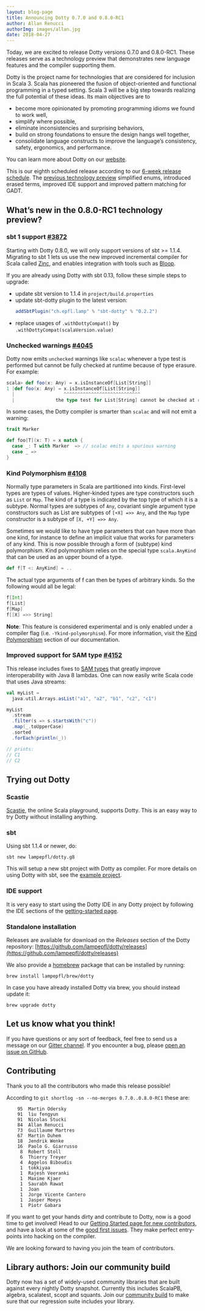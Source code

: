 ```yaml
---
layout: blog-page
title: Announcing Dotty 0.7.0 and 0.8.0-RC1
author: Allan Renucci
authorImg: images/allan.jpg
date: 2018-04-27
---
```


Today, we are excited to release Dotty versions 0.7.0 and 0.8.0-RC1. These releases
serve as a technology preview that demonstrates new language features and the compiler supporting them.

Dotty is the project name for technologies that are considered for inclusion in Scala 3. Scala has
pioneered the fusion of object-oriented and functional programming in a typed setting. Scala 3 will
be a big step towards realizing the full potential of these ideas. Its main objectives are to

- become more opinionated by promoting programming idioms we found to work well,
- simplify where possible,
- eliminate inconsistencies and surprising behaviors,
- build on strong foundations to ensure the design hangs well together,
- consolidate language constructs to improve the language’s consistency, safety, ergonomics, and performance.

You can learn more about Dotty on our [website](https://dotty.epfl.ch).

<!--more-->

This is our eighth scheduled release according to our [6-week release schedule](https://dotty.epfl.ch/docs/usage/version-numbers.html).
The [previous technology preview](https://github.com/lampepfl/dotty/releases/tag/0.7.0-RC1) simplified
enums, introduced erased terms, improved IDE support and improved pattern matching for GADT.

## What’s new in the 0.8.0-RC1 technology preview?

### sbt 1 support [#3872](https://github.com/lampepfl/dotty/pull/3872)
Starting with Dotty 0.8.0, we will only support versions of sbt >= 1.1.4. Migrating to sbt 1
lets us use the new improved incremental compiler for Scala called [Zinc](https://github.com/sbt/zinc),
and enables integration with tools such as [Bloop](https://scalacenter.github.io/bloop/).

If you are already using Dotty with sbt 0.13, follow these simple steps to upgrade:

- update sbt version to 1.1.4 in `project/build.properties`
- update sbt-dotty plugin to the latest version:
  ```scala
  addSbtPlugin("ch.epfl.lamp" % "sbt-dotty" % "0.2.2")
  ```
- replace usages of `.withDottyCompat()` by `.withDottyCompat(scalaVersion.value)`

### Unchecked warnings [#4045](https://github.com/lampepfl/dotty/pull/4045)
Dotty now emits `unchecked` warnings like `scalac` whenever a type test is performed but cannot be
fully checked at runtime because of type erasure. For example:

```scala
scala> def foo(x: Any) = x.isInstanceOf[List[String]]
1 |def foo(x: Any) = x.isInstanceOf[List[String]]
  |                  ^^^^^^^^^^^^^^^^^^^^^^^^^^^^
  |               the type test for List[String] cannot be checked at runtime
```

In some cases, the Dotty compiler is smarter than `scalac`  and will not emit a warning:
```scala
trait Marker

def foo[T](x: T) = x match {
  case _: T with Marker  => // scalac emits a spurious warning
  case _ =>
}
```

### Kind Polymorphism [#4108](https://github.com/lampepfl/dotty/pull/4108)
Normally type parameters in Scala are partitioned into kinds. First-level types are types of values.
Higher-kinded types are type constructors such as `List` or `Map`. The kind of a type is indicated
by the top type of which it is a subtype. Normal types are subtypes of `Any`, covariant single
argument type constructors such as List are subtypes of `[+X] =>> Any`, and the `Map` type
constructor is a subtype of `[X, +Y] =>> Any`.

Sometimes we would like to have type parameters that can have more than one kind, for instance to
define an implicit value that works for parameters of any kind. This is now possible through a form
of (subtype) kind polymorphism. Kind polymorphism relies on the special type `scala.AnyKind` that
can be used as an upper bound of a type.

```scala
def f[T <: AnyKind] = ..
```

The actual type arguments of f can then be types of arbitrary kinds. So the following would all be
legal:

```scala
f[Int]
f[List]
f[Map]
f[[X] =>> String]
```

**Note**: This feature is considered experimental and is only enabled under a compiler flag
(i.e. `-Ykind-polymorphism`). For more information, visit the [Kind Polymorphism](https://dotty.epfl.ch/docs/reference/other-new-features/kind-polymorphism.html)
section of our documentation.

### Improved support for SAM type [#4152](https://github.com/lampepfl/dotty/pull/4152)
This release includes fixes to [SAM types](https://www.scala-lang.org/news/2.12.0/#lambda-syntax-for-sam-types)
that greatly improve interoperability with Java 8 lambdas. One can now easily write Scala code that
uses Java streams:

```scala
val myList =
  java.util.Arrays.asList("a1", "a2", "b1", "c2", "c1")

myList
  .stream
  .filter(s => s.startsWith("c"))
  .map(_.toUpperCase)
  .sorted
  .forEach(println(_))

// prints:
// C1
// C2
```

## Trying out Dotty
### Scastie
[Scastie], the online Scala playground, supports Dotty.
This is an easy way to try Dotty without installing anything.

### sbt
Using sbt 1.1.4 or newer, do:

```shell
sbt new lampepfl/dotty.g8
```

This will setup a new sbt project with Dotty as compiler. For more details on
using Dotty with sbt, see the
[example project](https://github.com/lampepfl/dotty-example-project).

### IDE support
It is very easy to start using the Dotty IDE in any Dotty project by following
the IDE sections of the [getting-started page](https://docs.scala-lang.org/scala3/getting-started.html).


### Standalone installation
Releases are available for download on the _Releases_
section of the Dotty repository:
[https://github.com/lampepfl/dotty/releases](https://github.com/lampepfl/dotty/releases)

We also provide a [homebrew](https://brew.sh/) package that can be installed by running:

```shell
brew install lampepfl/brew/dotty
```

In case you have already installed Dotty via brew, you should instead update it:

```shell
brew upgrade dotty
```

## Let us know what you think!
If you have questions or any sort of feedback, feel free to send us a message on our
[Gitter channel](https://gitter.im/lampepfl/dotty). If you encounter a bug, please
[open an issue on GitHub](https://github.com/lampepfl/dotty/issues/new).

## Contributing
Thank you to all the contributors who made this release possible!

According to `git shortlog -sn --no-merges 0.7.0..0.8.0-RC1` these are:

```
    95  Martin Odersky
    91  liu fengyun
    91  Nicolas Stucki
    84  Allan Renucci
    73  Guillaume Martres
    67  Martin Duhem
    18  Jendrik Wenke
    16  Paolo G. Giarrusso
     8  Robert Stoll
     6  Thierry Treyer
     4  Aggelos Biboudis
     1  tokkiyaa
     1  Rajesh Veeranki
     1  Maxime Kjaer
     1  Saurabh Rawat
     1  Joan
     1  Jorge Vicente Cantero
     1  Jasper Moeys
     1  Piotr Gabara
```

If you want to get your hands dirty and contribute to Dotty, now is a good time to get involved!
Head to our [Getting Started page for new contributors](https://dotty.epfl.ch/docs/contributing/getting-started.html),
and have a look at some of the [good first issues](https://github.com/lampepfl/dotty/issues?q=is%3Aissue+is%3Aopen+label%3Aexp%3Anovice).
They make perfect entry-points into hacking on the compiler.

We are looking forward to having you join the team of contributors.

## Library authors: Join our community build
Dotty now has a set of widely-used community libraries that are built against every nightly Dotty
snapshot. Currently this includes ScalaPB, algebra, scalatest, scopt and squants.
Join our [community build](https://github.com/lampepfl/dotty-community-build)
to make sure that our regression suite includes your library.


[Scastie]: https://scastie.scala-lang.org/?target=dotty

[@odersky]: https://github.com/odersky
[@DarkDimius]: https://github.com/DarkDimius
[@smarter]: https://github.com/smarter
[@felixmulder]: https://github.com/felixmulder
[@nicolasstucki]: https://github.com/nicolasstucki
[@liufengyun]: https://github.com/liufengyun
[@OlivierBlanvillain]: https://github.com/OlivierBlanvillain
[@biboudis]: https://github.com/biboudis
[@allanrenucci]: https://github.com/allanrenucci
[@Blaisorblade]: https://github.com/Blaisorblade
[@Duhemm]: https://github.com/Duhemm

